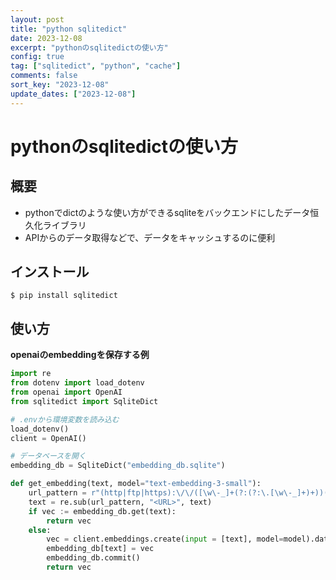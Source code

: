 ```yaml
---
layout: post
title: "python sqlitedict"
date: 2023-12-08
excerpt: "pythonのsqlitedictの使い方"
config: true
tag: ["sqlitedict", "python", "cache"]
comments: false
sort_key: "2023-12-08"
update_dates: ["2023-12-08"]
---
```


# pythonのsqlitedictの使い方

## 概要
 - pythonでdictのような使い方ができるsqliteをバックエンドにしたデータ恒久化ライブラリ
 - APIからのデータ取得などで、データをキャッシュするのに便利

## インストール

```console
$ pip install sqlitedict
```

## 使い方

**openaiのembeddingを保存する例**

```python
import re
from dotenv import load_dotenv
from openai import OpenAI
from sqlitedict import SqliteDict

# .envから環境変数を読み込む
load_dotenv()
client = OpenAI()

# データベースを開く
embedding_db = SqliteDict("embedding_db.sqlite")

def get_embedding(text, model="text-embedding-3-small"):
    url_pattern = r"(http|ftp|https):\/\/([\w\-_]+(?:(?:\.[\w\-_]+)+))([\w\-\.,@?^=%&:/~\+#]*[\w\-\@?^=%&/~\+#])?"
    text = re.sub(url_pattern, "<URL>", text)
    if vec := embedding_db.get(text):
        return vec
    else:
        vec = client.embeddings.create(input = [text], model=model).data[0].embedding
        embedding_db[text] = vec
        embedding_db.commit()
        return vec
```
